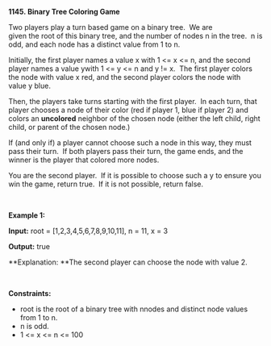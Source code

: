 **1145. Binary Tree Coloring Game**

Two players play a turn based game on a binary tree.  We are given the root of this binary tree, and the number of nodes n in the tree.  n is odd, and each node has a distinct value from 1 to n.

Initially, the first player names a value x with 1 &lt;= x &lt;= n, and the second player names a value ywith 1 &lt;= y &lt;= n and y != x.  The first player colors the node with value x red, and the second player colors the node with value y blue.

Then, the players take turns starting with the first player.  In each turn, that player chooses a node of their color (red if player 1, blue if player 2) and colors an **uncolored** neighbor of the chosen node (either the left child, right child, or parent of the chosen node.)

If (and only if) a player cannot choose such a node in this way, they must pass their turn.  If both players pass their turn, the game ends, and the winner is the player that colored more nodes.

You are the second player.  If it is possible to choose such a y to ensure you win the game, return true.  If it is not possible, return false.

 

**Example 1:**

**Input:** root = [1,2,3,4,5,6,7,8,9,10,11], n = 11, x = 3

**Output:** true

**Explanation: **The second player can choose the node with value 2.

 

**Constraints:**

- root is the root of a binary tree with nnodes and distinct node values from 1 to n.
- n is odd.
- 1 &lt;= x &lt;= n &lt;= 100
